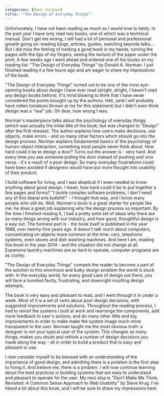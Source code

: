 ```yaml
---
categories: [Book reviews]
title: '"The Design of Everyday Things"'
---
```


Unfortunately, I have not been reading as much as I would love to lately. In the past year I have only read two books, one of which was a technical manual. Don't get me wrong, I still had a lot of personal and professional growth going on: reading blogs, articles, guides, watching keynote talks... But I did miss the feeling of holding a good book in my hands, turning the pages with the tips of my fingers, seeing the texture of the paper under the print. A few weeks ago I went ahead and ordered one of the books on my reading list: "The Design of Everyday Things" by Donald A. Norman. I just finished reading it a few hours ago and am eager to share my impressions of the book.

"The Design of Everyday Things" turned out to be one of the most eye-opening books about design I have ever read (alright, alright, I haven't read any design books before). It's mind blowing to think that I have never considered the points brought up by the authors. Hell, (and I will probably have rotten tomatoes thrown at me for this statement) but I didn't even think design was a "real" job. Oh dear, how wrong I was.

Norman's masterpiece talks about the psychology of everyday things (which was actually the initial title of the book, but was changed to "Design" after the first release). The author explains how users make decisions, use objects, make errors - and so many other factors which should go into the design process. Norman explains fundamental basics of the psychology of human-object interaction, something most people never think about. How hard could it be to design a door? Turns out the answer is - very hard. And every time you see someone pulling the door instead of pushing and vice versa - it's a result of a poor design. So many everyday frustrations could have been avoided if designers would have put more thought into usability of their product.

I build software for living, and I was skeptical if I even needed to know anything about good design. I mean, how hard could it be to put together a few pages and forms? "I tackle complex software problems, I don't need any of this liberal arts bullshit!" - I thought that way, and I know many people who still do. Well, Norman's book is a great starter for people like me: he does a great job explaining why the design process so important. By the time I finished reading it, I had a pretty solid set of ideas why there are so many things wrong with our industry, and how good, thoughtful design is a way out. The funniest part is - the book itself is published in the year 1988, over twenty-five years ago. It doesn't talk much about computers, concentrating on objects more common at the time: cars, telephone systems, even stoves and dish washing machines. And here I am, reading this book in the year 2014 - and the situation did not change at all. Expensive laundry machines are as hard to operate, computer programs are as clunky.

"The Design of Everyday Things" compels the reader to become a part of the solution to this enormous and bulky design problem the world is stuck with. In the everyday world, for every good case of design out there, you will face a hundred faulty, frustrating, and downright insulting design attempts.

The book is very easy and pleasant to read, and I went through it in under a week. Most of it is a set of rants about poor design decisions, with suggested improvements and solutions. Throughout the reading process, I had to revisit the systems I built at work and rearrange the components, add more feedback to user's actions, and do many other little and big improvements in order to make make the system image much more transparent to the user. Norman taught me the most obvious truth: a designer is not your typical user of the system. This changes so many things, makes you doubt and rethink a number of design decisions you made along the way - all in order to build a product that is easy and pleasant to use.

I now consider myself to be blessed with an understanding of the importance of good design, and admitting there is a problem is the first step to fixing it. And believe me, there is a problem. I will now continue learning about the best practices in building systems that are easy to understand and pleasant to operate for the user. My next stop is "Don't Make Me Think, Revisited: A Common Sense Approach to Web Usability" by Steve Krug. I've heard a lot about this book, and I will be sure to share my impressions here.
